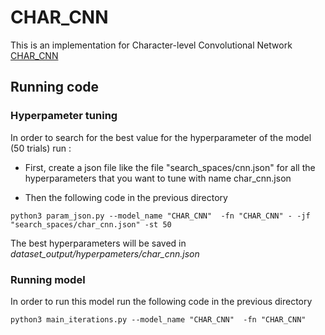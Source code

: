 # CHAR_CNN

This is an implementation for Character-level Convolutional Network [CHAR_CNN](https://arxiv.org/pdf/1509.01626.pdf)

## Running code

### Hyperpameter tuning
In order to search for the best value for the hyperparameter of the model (50 trials) run :
- First, create a json file like the file "search_spaces/cnn.json" for all the hyperparameters that you want to tune with name char_cnn.json

- Then the following code in the previous directory
```
python3 param_json.py --model_name "CHAR_CNN"  -fn "CHAR_CNN" - -jf "search_spaces/char_cnn.json" -st 50
```
The best hyperparameters will  be saved in *dataset_output/hyperpameters/char_cnn.json*
### Running model
In order to run this model run the following code in the previous directory
```
python3 main_iterations.py --model_name "CHAR_CNN"  -fn "CHAR_CNN"
```
